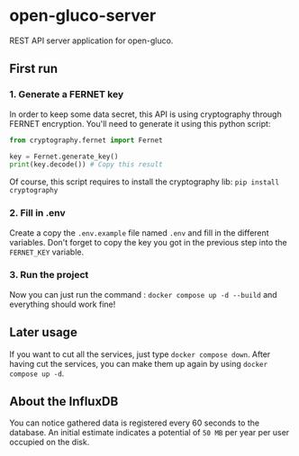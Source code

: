 # open-gluco-server

REST API server application for open-gluco.

## First run

### 1. Generate a FERNET key

In order to keep some data secret, this API is using cryptography through FERNET encryption.
You'll need to generate it using this python script:

```python
from cryptography.fernet import Fernet

key = Fernet.generate_key()
print(key.decode()) # Copy this result
```

Of course, this script requires to install the cryptography lib: `pip install cryptography`

### 2. Fill in .env

Create a copy the `.env.example` file named `.env` and fill in the different variables.
Don't forget to copy the key you got in the previous step into the `FERNET_KEY` variable.

### 3. Run the project

Now you can just run the command : `docker compose up -d --build` and everything should work fine!

## Later usage

If you want to cut all the services, just type `docker compose down`.
After having cut the services, you can make them up again by using `docker compose up -d`.

## About the InfluxDB

You can notice gathered data is registered every 60 seconds to the database. An initial estimate indicates a potential of `50 MB` per year per user occupied on the disk.
